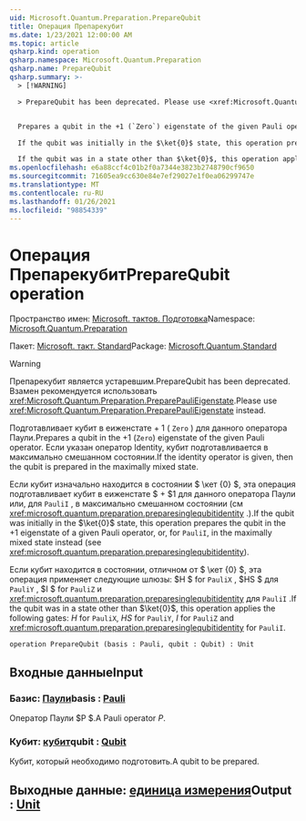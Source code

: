 ```yaml
---
uid: Microsoft.Quantum.Preparation.PrepareQubit
title: Операция Препарекубит
ms.date: 1/23/2021 12:00:00 AM
ms.topic: article
qsharp.kind: operation
qsharp.namespace: Microsoft.Quantum.Preparation
qsharp.name: PrepareQubit
qsharp.summary: >-
  > [!WARNING]

  > PrepareQubit has been deprecated. Please use <xref:Microsoft.Quantum.Preparation.PreparePauliEigenstate> instead.


  Prepares a qubit in the +1 (`Zero`) eigenstate of the given Pauli operator. If the identity operator is given, then the qubit is prepared in the maximally mixed state.

  If the qubit was initially in the $\ket{0}$ state, this operation prepares the qubit in the $+1$ eigenstate of a given Pauli operator, or, for `PauliI`, in the maximally mixed state instead (see <xref:microsoft.quantum.preparation.preparesinglequbitidentity>).

  If the qubit was in a state other than $\ket{0}$, this operation applies the following gates: $H$ for `PauliX`, $HS$ for `PauliY`, $I$ for `PauliZ` and <xref:microsoft.quantum.preparation.preparesinglequbitidentity> for `PauliI`.
ms.openlocfilehash: e6a88ccf4c01b2f0a7344e3823b2748790cf9650
ms.sourcegitcommit: 71605ea9cc630e84e7ef29027e1f0ea06299747e
ms.translationtype: MT
ms.contentlocale: ru-RU
ms.lasthandoff: 01/26/2021
ms.locfileid: "98854339"
---
```

# <a name="preparequbit-operation"></a><span data-ttu-id="fbe95-102">Операция Препарекубит</span><span class="sxs-lookup"><span data-stu-id="fbe95-102">PrepareQubit operation</span></span>

<span data-ttu-id="fbe95-103">Пространство имен: [Microsoft. тактов. Подготовка](xref:Microsoft.Quantum.Preparation)</span><span class="sxs-lookup"><span data-stu-id="fbe95-103">Namespace: [Microsoft.Quantum.Preparation](xref:Microsoft.Quantum.Preparation)</span></span>

<span data-ttu-id="fbe95-104">Пакет: [Microsoft. такт. Standard](https://nuget.org/packages/Microsoft.Quantum.Standard)</span><span class="sxs-lookup"><span data-stu-id="fbe95-104">Package: [Microsoft.Quantum.Standard](https://nuget.org/packages/Microsoft.Quantum.Standard)</span></span>


> [!WARNING]
> <span data-ttu-id="fbe95-105">Препарекубит является устаревшим.</span><span class="sxs-lookup"><span data-stu-id="fbe95-105">PrepareQubit has been deprecated.</span></span> <span data-ttu-id="fbe95-106">Взамен рекомендуется использовать <xref:Microsoft.Quantum.Preparation.PreparePauliEigenstate>.</span><span class="sxs-lookup"><span data-stu-id="fbe95-106">Please use <xref:Microsoft.Quantum.Preparation.PreparePauliEigenstate> instead.</span></span>

<span data-ttu-id="fbe95-107">Подготавливает кубит в еиженстате + 1 ( `Zero` ) для данного оператора Паули.</span><span class="sxs-lookup"><span data-stu-id="fbe95-107">Prepares a qubit in the +1 (`Zero`) eigenstate of the given Pauli operator.</span></span>
<span data-ttu-id="fbe95-108">Если указан оператор Identity, кубит подготавливается в максимально смешанном состоянии.</span><span class="sxs-lookup"><span data-stu-id="fbe95-108">If the identity operator is given, then the qubit is prepared in the maximally mixed state.</span></span>

<span data-ttu-id="fbe95-109">Если кубит изначально находится в состоянии $ \кет {0} $, эта операция подготавливает кубит в еиженстате $ + $1 для данного оператора Паули или, для `PauliI` , в максимально смешанном состоянии (см <xref:microsoft.quantum.preparation.preparesinglequbitidentity> .).</span><span class="sxs-lookup"><span data-stu-id="fbe95-109">If the qubit was initially in the $\ket{0}$ state, this operation prepares the qubit in the $+1$ eigenstate of a given Pauli operator, or, for `PauliI`, in the maximally mixed state instead (see <xref:microsoft.quantum.preparation.preparesinglequbitidentity>).</span></span>

<span data-ttu-id="fbe95-110">Если кубит находится в состоянии, отличном от $ \кет {0} $, эта операция применяет следующие шлюзы: $H $ for `PauliX` , $HS $ для `PauliY` , $I $ for `PauliZ` и <xref:microsoft.quantum.preparation.preparesinglequbitidentity> для `PauliI` .</span><span class="sxs-lookup"><span data-stu-id="fbe95-110">If the qubit was in a state other than $\ket{0}$, this operation applies the following gates: $H$ for `PauliX`, $HS$ for `PauliY`, $I$ for `PauliZ` and <xref:microsoft.quantum.preparation.preparesinglequbitidentity> for `PauliI`.</span></span>

```qsharp
operation PrepareQubit (basis : Pauli, qubit : Qubit) : Unit
```


## <a name="input"></a><span data-ttu-id="fbe95-111">Входные данные</span><span class="sxs-lookup"><span data-stu-id="fbe95-111">Input</span></span>

### <a name="basis--pauli"></a><span data-ttu-id="fbe95-112">Базис: [Паули](xref:microsoft.quantum.lang-ref.pauli)</span><span class="sxs-lookup"><span data-stu-id="fbe95-112">basis : [Pauli](xref:microsoft.quantum.lang-ref.pauli)</span></span>

<span data-ttu-id="fbe95-113">Оператор Паули $P $.</span><span class="sxs-lookup"><span data-stu-id="fbe95-113">A Pauli operator $P$.</span></span>


### <a name="qubit--qubit"></a><span data-ttu-id="fbe95-114">Кубит: [кубит](xref:microsoft.quantum.lang-ref.qubit)</span><span class="sxs-lookup"><span data-stu-id="fbe95-114">qubit : [Qubit](xref:microsoft.quantum.lang-ref.qubit)</span></span>

<span data-ttu-id="fbe95-115">Кубит, который необходимо подготовить.</span><span class="sxs-lookup"><span data-stu-id="fbe95-115">A qubit to be prepared.</span></span>



## <a name="output--unit"></a><span data-ttu-id="fbe95-116">Выходные данные: [единица измерения](xref:microsoft.quantum.lang-ref.unit)</span><span class="sxs-lookup"><span data-stu-id="fbe95-116">Output : [Unit](xref:microsoft.quantum.lang-ref.unit)</span></span>

